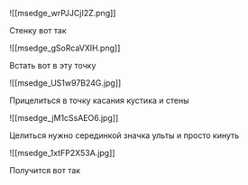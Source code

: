 ![[msedge_wrPJJCjI2Z.png]]

Стенку вот так

![[msedge_gSoRcaVXlH.png]]

Встать вот в эту точку

![[msedge_US1w97B24G.jpg]]

Прицелиться в точку касания кустика и стены

![[msedge_jM1cSsAEO6.jpg]]

Целиться нужно серединкой значка ульты и просто кинуть

![[msedge_1xtFP2X53A.jpg]]

Получится вот так